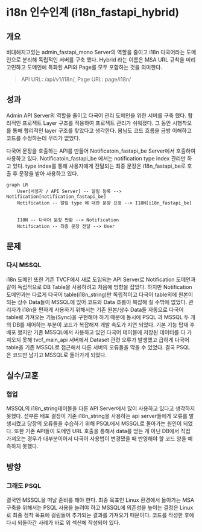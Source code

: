 # i18n 인수인계 (i18n_fastapi_hybrid)

## 개요

비대해지고있는 admin_fastapi_mono Server의 역할을 줄이고 i18n 다국어라는 도메인으로 분리해 독립적인 서버를 구축 했다. Hybrid 라는 이름은 MSA URL 규칙을 미리 고민하고 도메인에 특화된 API와 Page를 모두 포함하는 것을 의미한다.

>API URL: /api/v1/i18n/, Page URL: page/i18n/

## 성과

Admin API Server의 역할을 줄이고 다국어 관리 도메인을 위한 서버를 구축 했다. 합리적인 프로젝트 Layer 구조를 적용하여 프로젝트 관리가 쉬워졌다.  그 동안 시행착오를 통해 합리적인 layer 구조를 찾았다고 생각한다. 봄님도 코드 흐름을 금방 이해하고 코드를 수정하는데 무리가 없었다.

다국어 문장을 호출하는 API를 만들어 Notificatoin_fastapi_be Server에서 호출하여 사용하고 있다. Notificatoin_fastapi_be 에서는 notification type index 관리만 하고 있다. type index를 통해 사용자에게 전달되는 최종 문장은 i18n_fastapi_be로 호출 후 문장을 받아 사용하고 있다.

```mermaid
graph LR
    User[사용자 / API Server] -- 알림 등록 --> Notification[notification_fastapi_be]
    Notification -- 알림 type 에 대한 문장 요청 --> I18N[i18n_fastapi_be]
    
    
    I18N -- 다국어 문장 반환 --> Notification
    Notification -- 최종 문장 전달 --> User
```

## 문제

### 다시 MSSQL

i18n 도메인 또한 기존 TVCF에서 새로 도입되는 API Server로 Notification 도메인과 같이 독립적으로 DB Table을 사용하려고 처음에 방향을 잡았다. 하지만 Notification 도메인과는 다르게 다국어 table(i18n_string)만 독립적이고 다국어 table외에 원본이되는 상수 Data들이 MSSQL에 있어 코드와 Data 흐름이 복잡해 질 수밖에 없었다. 관리자가 i18n을 편하게 사용하기 위해서는 기존 원본/상수 Data들 자동으로 다국어 table로 가져오는 기능(Sync)을 구현해야 하기 때문에 동시에 PSQL 과 MSSQL 두 개의 DB를 제어하는 부분이 코드가 복잡해져 개발 속도가 지연 되었다. 기본 기능 탑재 후 배포 했지만 기존 MSSQL에서 사용하고 있던 다국어 테이블에 저장된 데이터를 다 가져오지 못해 tvcf_main_api 서버에서 Dataset 관련 오류가 발생했고 급하게 다국어 table을 기존 MSSQL로 접근해서 다른 서버의 오류들을 막을 수 있었다. 결국 PSQL 은 코드만 남기고 MSSQL로 돌아가게 되었다.

## 실수/교훈

### 협업

MSSQL의 i18n_string테이블을 다른 API Server에서 많이 사용하고 있다고 생각하지 못했다. 섣부른 배포 결정이 기존 i18n_string을 사용하는 api server들에게 오류를 발생시켰고 당장의 오류들을 수습하기 위해 PSQL에서 MSSQL로 돌아가는 원인이 되었다. 또한 기존 API들이 도메인 URL 호출을 통해서 data를 얻는 게 아닌 DB에서 직접 가져오는 경우가 대부분이어서 다국어 사용법이 변경됐을 때 반영해야 할 코드 양을 예측하지 못했다.

## 방향

### 그래도 PSQL 

결국엔 MSSQL을 떠날 준비를 해야 한다. 최종 목표인 Linux 환경에서 돌아가는 MSA 구축을 위해서는 PSQL 사용을 늘려야 하고 MSSQL에 의존성을 높이는 결정은 Linux로 최종 정착 목표에 걸림돌이 추가되는 결과를 가져오기 때문이다. 코드를 작성한 후에 다시 되돌아간 사례가 바로 위 섹션에 작성되어 있다.